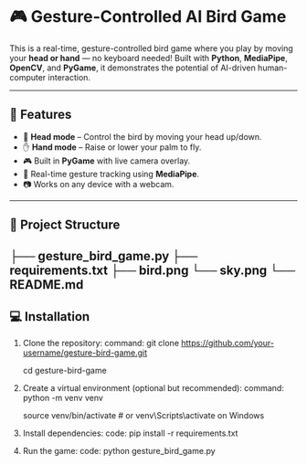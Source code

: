 # 🎮 Gesture-Controlled AI Bird Game

This is a real-time, gesture-controlled bird game where you play by moving your **head or hand** — no keyboard needed! Built with **Python**, **MediaPipe**, **OpenCV**, and **PyGame**, it demonstrates the potential of AI-driven human-computer interaction.

---

## 📌 Features

- 🧠 **Head mode** – Control the bird by moving your head up/down.
- ✋ **Hand mode** – Raise or lower your palm to fly.
- 🎮 Built in **PyGame** with live camera overlay.
- 🎯 Real-time gesture tracking using **MediaPipe**.
- 📷 Works on any device with a webcam.

---

## 📂 Project Structure
├── gesture_bird_game.py
├── requirements.txt
├── bird.png
└── sky.png
└── README.md
---

## 💻 Installation

1. Clone the repository:
   command:
   git clone https://github.com/your-username/gesture-bird-game.git
   
   cd gesture-bird-game
3. Create a virtual environment (optional but recommended):
   command:
   python -m venv venv
   
   source venv/bin/activate  # or venv\Scripts\activate on Windows
5. Install dependencies:
   code:
    pip install -r requirements.txt
6. Run the game:
    code:
    python gesture_bird_game.py

